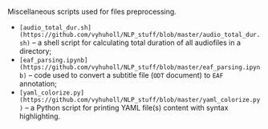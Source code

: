 Miscellaneous scripts used for files preprocessing.
* `[audio_total_dur.sh](https://github.com/vyhuholl/NLP_stuff/blob/master/audio_total_dur.sh)` – a shell script for calculating total duration of all audiofiles in a directory;
* `[eaf_parsing.ipynb](https://github.com/vyhuholl/NLP_stuff/blob/master/eaf_parsing.ipynb)` – code used to convert a subtitle file (`ODT` document) to `EAF` annotation;
* `[yaml_colorize.py](https://github.com/vyhuholl/NLP_stuff/blob/master/yaml_colorize.py)` – a Python script for printing YAML file(s) content with syntax highlighting.
